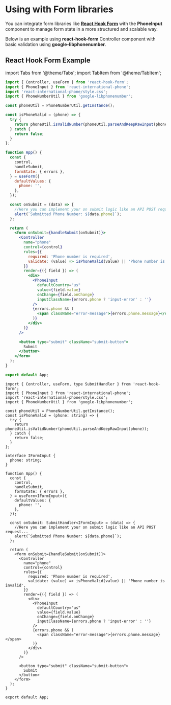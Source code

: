 # Using with Form libraries

You can integrate form libraries like [**React Hook Form**](https://react-hook-form.com/) with the **PhoneInput** component to manage form state in a more structured and scalable way.

Below is an example using **react-hook-form** Controller component with basic validation using **google-libphonenumber**.

## React Hook Form Example

import Tabs from '@theme/Tabs';
import TabItem from '@theme/TabItem';

<Tabs>

<TabItem value="jsx" label="JavaScript">

```jsx
import { Controller, useForm } from 'react-hook-form';
import { PhoneInput } from 'react-international-phone';
import 'react-international-phone/style.css';
import { PhoneNumberUtil } from 'google-libphonenumber';

const phoneUtil = PhoneNumberUtil.getInstance();

const isPhoneValid = (phone) => {
  try {
    return phoneUtil.isValidNumber(phoneUtil.parseAndKeepRawInput(phone));
  } catch {
    return false;
  }
};

function App() {
  const {
    control,
    handleSubmit,
    formState: { errors },
  } = useForm({
    defaultValues: {
      phone: '',
    },
  });

  const onSubmit = (data) => {
    //Here you can implement your on submit logic like an API POST request...
    alert(`Submitted Phone Number: ${data.phone}`);
  };

  return (
    <form onSubmit={handleSubmit(onSubmit)}>
      <Controller
        name="phone"
        control={control}
        rules={{
          required: 'Phone number is required',
          validate: (value) => isPhoneValid(value) || 'Phone number is invalid',
        }}
        render={({ field }) => (
          <div>
            <PhoneInput
              defaultCountry="us"
              value={field.value}
              onChange={field.onChange}
              inputClassName={errors.phone ? 'input-error' : ''}
            />
            {errors.phone && (
              <span className="error-message">{errors.phone.message}</span>
            )}
          </div>
        )}
      />

      <button type="submit" className="submit-button">
        Submit
      </button>
    </form>
  );
}

export default App;
```

  </TabItem>

  <TabItem value="tsx" label="TypeScript">

```tsx
import { Controller, useForm, type SubmitHandler } from 'react-hook-form';
import { PhoneInput } from 'react-international-phone';
import 'react-international-phone/style.css';
import { PhoneNumberUtil } from 'google-libphonenumber';

const phoneUtil = PhoneNumberUtil.getInstance();
const isPhoneValid = (phone: string) => {
  try {
    return phoneUtil.isValidNumber(phoneUtil.parseAndKeepRawInput(phone));
  } catch {
    return false;
  }
};

interface IFormInput {
  phone: string;
}

function App() {
  const {
    control,
    handleSubmit,
    formState: { errors },
  } = useForm<IFormInput>({
    defaultValues: {
      phone: '',
    },
  });

  const onSubmit: SubmitHandler<IFormInput> = (data) => {
    //Here you can implement your on submit logic like an API POST request...
    alert(`Submitted Phone Number: ${data.phone}`);
  };

  return (
    <form onSubmit={handleSubmit(onSubmit)}>
      <Controller
        name="phone"
        control={control}
        rules={{
          required: 'Phone number is required',
          validate: (value) => isPhoneValid(value) || 'Phone number is invalid',
        }}
        render={({ field }) => (
          <div>
            <PhoneInput
              defaultCountry="us"
              value={field.value}
              onChange={field.onChange}
              inputClassName={errors.phone ? 'input-error' : ''}
            />
            {errors.phone && (
              <span className="error-message">{errors.phone.message}</span>
            )}
          </div>
        )}
      />

      <button type="submit" className="submit-button">
        Submit
      </button>
    </form>
  );
}

export default App;
```

  </TabItem>

</Tabs>
